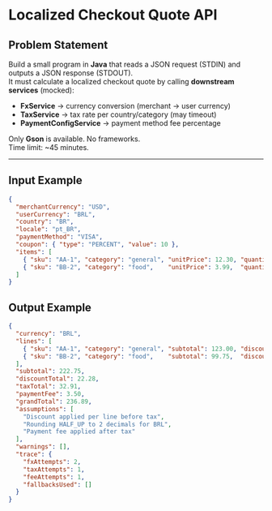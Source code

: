 # Localized Checkout Quote API

## Problem Statement
Build a small program in **Java** that reads a JSON request (STDIN) and outputs a JSON response (STDOUT).  
It must calculate a localized checkout quote by calling **downstream services** (mocked):

- **FxService** → currency conversion (merchant → user currency)
- **TaxService** → tax rate per country/category (may timeout)
- **PaymentConfigService** → payment method fee percentage

Only **Gson** is available. No frameworks.  
Time limit: ~45 minutes.

---

## Input Example
```json
{
  "merchantCurrency": "USD",
  "userCurrency": "BRL",
  "country": "BR",
  "locale": "pt_BR",
  "paymentMethod": "VISA",
  "coupon": { "type": "PERCENT", "value": 10 },
  "items": [
    { "sku": "AA-1", "category": "general", "unitPrice": 12.30, "quantity": 2 },
    { "sku": "BB-2", "category": "food",    "unitPrice": 3.99,  "quantity": 5 }
  ]
} 
```
## Output Example
```json
{
  "currency": "BRL",
  "lines": [
    { "sku": "AA-1", "category": "general", "subtotal": 123.00, "discountApplied": 12.30, "tax": 22.14 },
    { "sku": "BB-2", "category": "food",    "subtotal": 99.75,  "discountApplied": 9.98,  "tax": 10.77 }
  ],
  "subtotal": 222.75,
  "discountTotal": 22.28,
  "taxTotal": 32.91,
  "paymentFee": 3.50,
  "grandTotal": 236.89,
  "assumptions": [
    "Discount applied per line before tax",
    "Rounding HALF_UP to 2 decimals for BRL",
    "Payment fee applied after tax"
  ],
  "warnings": [],
  "trace": {
    "fxAttempts": 2,
    "taxAttempts": 1,
    "feeAttempts": 1,
    "fallbacksUsed": []
  }
}
```
